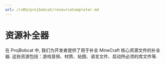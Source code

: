 ```yaml
---
url: /ruRU/projbobcat/resourceCompleter.md
---
```

# 资源补全器

在 ProjBobcat 中, 我们为开发者提供了用于补全 MineCraft 核心资源文件的补全器.
这些资源包括：游戏音频、材质、贴图、语言文件、启动所必须的库文件等.

